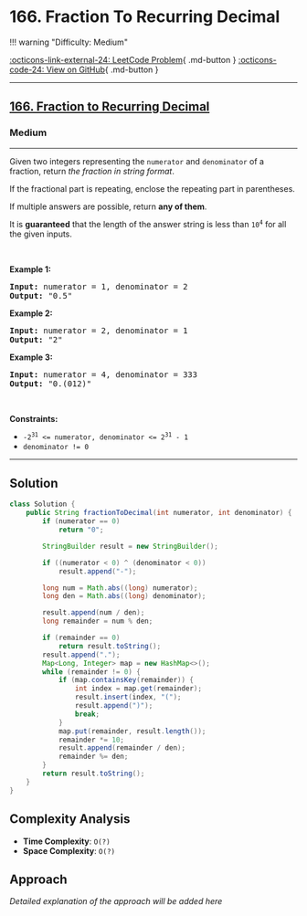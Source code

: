 # 166. Fraction To Recurring Decimal

!!! warning "Difficulty: Medium"

[:octicons-link-external-24: LeetCode Problem](https://leetcode.com/problems/fraction-to-recurring-decimal/){ .md-button }
[:octicons-code-24: View on GitHub](https://github.com/RAJ8664/Leetcode/tree/master/0166-fraction-to-recurring-decimal){ .md-button }

---

<h2><a href="https://leetcode.com/problems/fraction-to-recurring-decimal">166. Fraction to Recurring Decimal</a></h2><h3>Medium</h3><hr><p>Given two integers representing the <code>numerator</code> and <code>denominator</code> of a fraction, return <em>the fraction in string format</em>.</p>

<p>If the fractional part is repeating, enclose the repeating part in parentheses.</p>

<p>If multiple answers are possible, return <strong>any of them</strong>.</p>

<p>It is <strong>guaranteed</strong> that the length of the answer string is less than <code>10<sup>4</sup></code> for all the given inputs.</p>

<p>&nbsp;</p>
<p><strong class="example">Example 1:</strong></p>

<pre>
<strong>Input:</strong> numerator = 1, denominator = 2
<strong>Output:</strong> &quot;0.5&quot;
</pre>

<p><strong class="example">Example 2:</strong></p>

<pre>
<strong>Input:</strong> numerator = 2, denominator = 1
<strong>Output:</strong> &quot;2&quot;
</pre>

<p><strong class="example">Example 3:</strong></p>

<pre>
<strong>Input:</strong> numerator = 4, denominator = 333
<strong>Output:</strong> &quot;0.(012)&quot;
</pre>

<p>&nbsp;</p>
<p><strong>Constraints:</strong></p>

<ul>
	<li><code>-2<sup>31</sup> &lt;=&nbsp;numerator, denominator &lt;= 2<sup>31</sup> - 1</code></li>
	<li><code>denominator != 0</code></li>
</ul>


---

## Solution

```java
class Solution {
    public String fractionToDecimal(int numerator, int denominator) {
        if (numerator == 0) 
            return "0";

        StringBuilder result = new StringBuilder();

        if ((numerator < 0) ^ (denominator < 0)) 
            result.append("-");

        long num = Math.abs((long) numerator);
        long den = Math.abs((long) denominator);

        result.append(num / den);
        long remainder = num % den;

        if (remainder == 0) 
            return result.toString();
        result.append(".");
        Map<Long, Integer> map = new HashMap<>();
        while (remainder != 0) {
            if (map.containsKey(remainder)) {
                int index = map.get(remainder);
                result.insert(index, "(");
                result.append(")");
                break;
            }
            map.put(remainder, result.length());
            remainder *= 10;
            result.append(remainder / den);
            remainder %= den;
        }
        return result.toString();
    }
}

```

## Complexity Analysis

- **Time Complexity**: `O(?)`
- **Space Complexity**: `O(?)`

## Approach

*Detailed explanation of the approach will be added here*

